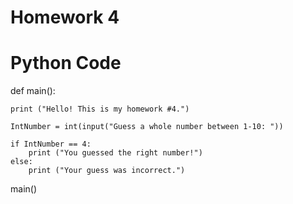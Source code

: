 # Homework 4

# Python Code

def main():
	
	print ("Hello! This is my homework #4.")
	
	IntNumber = int(input("Guess a whole number between 1-10: "))
	
	if IntNumber == 4:
    	print ("You guessed the right number!")
	else:
    	print ("Your guess was incorrect.")
  
main()

